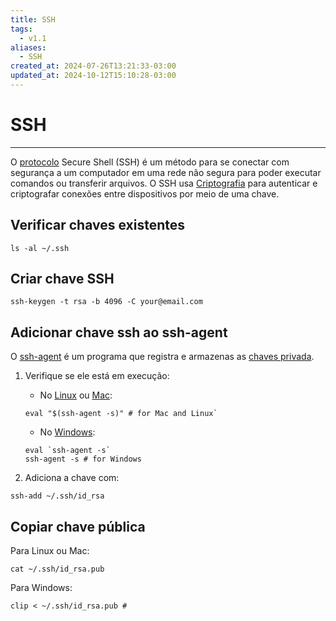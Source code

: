 ```yaml
---
title: SSH
tags:
  - v1.1
aliases:
  - SSH
created_at: 2024-07-26T13:21:33-03:00
updated_at: 2024-10-12T15:10:28-03:00
---
```

# SSH
---
O [protocolo](Protocolo.md) Secure Shell (SSH) é um método para se conectar com segurança a um computador em uma rede não segura para poder executar comandos ou transferir arquivos. O SSH usa [Criptografia](../../../../atomos/2024/07/26/Criptografia.md) para autenticar e criptografar conexões entre dispositivos por meio de uma chave.

## Verificar chaves existentes
```shell
ls -al ~/.ssh
```

## Criar chave SSH
```shell
ssh-keygen -t rsa -b 4096 -C your@email.com
```
## Adicionar chave ssh ao ssh-agent
O [ssh-agent](../../../../entrada/2024/07/08/ssh_agent.md) é um programa que registra e armazenas as [chaves privada](../../../../atomos/2024/07/12/Chaves_privada.md).

1. Verifique se ele está em execução:
	- No [Linux](../../../../entrada/2024/07/26/Linux.md) ou [Mac](../../../../entrada/2024/07/12/Mac.md): 
	```shell
	eval "$(ssh-agent -s)" # for Mac and Linux`
	```
	-  No [Windows](../../../../entrada/2024/07/26/Windows.md):
	```shell
	eval `ssh-agent -s`
	ssh-agent -s # for Windows
	```

2. Adiciona a chave com:
```shell
ssh-add ~/.ssh/id_rsa
```
## Copiar chave pública
Para Linux ou Mac:
```shell
cat ~/.ssh/id_rsa.pub
```

Para Windows:
```shell
clip < ~/.ssh/id_rsa.pub #
```
